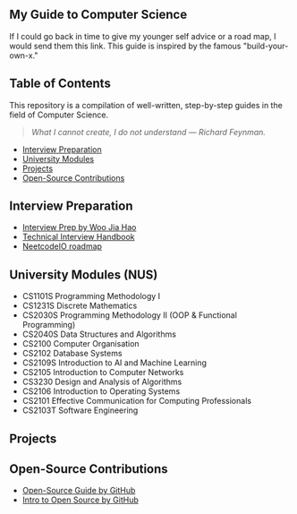 ## My Guide to Computer Science

If I could go back in time to give my younger self advice or a road map, I would send them this link. This guide is inspired by the famous "build-your-own-x."

## Table of Contents
This repository is a compilation of well-written, step-by-step guides in the field of Computer Science.

> *What I cannot create, I do not understand — Richard Feynman.*

- [Interview Preparation](#interview-preparation)
- [University Modules](#university-modules)
- [Projects](#projects)
- [Open-Source Contributions](#open-source-contributions)

## Interview Preparation
- [Interview Prep by Woo Jia Hao](https://interviews.woojiahao.com/)
- [Technical Interview Handbook](https://www.techinterviewhandbook.org/)
- [NeetcodeIO roadmap](https://neetcode.io/roadmap)

## University Modules (NUS)
- CS1101S Programming Methodology I
- CS1231S Discrete Mathematics
- CS2030S Programming Methodology II (OOP & Functional Programming)
- CS2040S Data Structures and Algorithms
- CS2100 Computer Organisation
- CS2102 Database Systems
- CS2109S Introduction to AI and Machine Learning
- CS2105 Introduction to Computer Networks
- CS3230 Design and Analysis of Algorithms
- CS2106 Introduction to Operating Systems
- CS2101 Effective Communication for Computing Professionals
- CS2103T Software Engineering

## Projects

## Open-Source Contributions

- [Open-Source Guide by GitHub](https://opensource.guide/)
- [Intro to Open Source by GitHub](https://education.github.com/experiences/intro_to_open_source)
